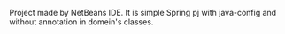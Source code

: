 Project made by NetBeans IDE. 
It is simple Spring pj with java-config and without annotation in domein's classes.
